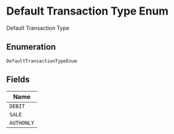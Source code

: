
# Default Transaction Type Enum

Default Transaction Type

## Enumeration

`DefaultTransactionTypeEnum`

## Fields

| Name |
|  --- |
| `DEBIT` |
| `SALE` |
| `AUTHONLY` |

